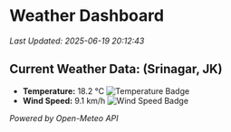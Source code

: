 
# Weather Dashboard

_Last Updated: 2025-06-19 20:12:43_

## Current Weather Data: (Srinagar, JK)
- **Temperature:** 18.2 °C ![Temperature Badge](https://img.shields.io/badge/Temperature-Low%20Temp-blue)
- **Wind Speed:** 9.1 km/h ![Wind Speed Badge](https://img.shields.io/badge/Wind%20Speed-Light%20Wind-blue)

*Powered by Open-Meteo API*
